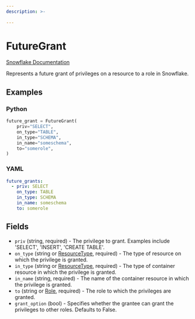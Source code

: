 ```yaml
---
description: >-
  
---
```


# FutureGrant

[Snowflake Documentation](https://docs.snowflake.com/en/sql-reference/sql/grant-privilege)

Represents a future grant of privileges on a resource to a role in Snowflake.


## Examples

### Python

```python
future_grant = FutureGrant(
    priv="SELECT",
    on_type="TABLE",
    in_type="SCHEMA",
    in_name="someschema",
    to="somerole",
)
```


### YAML

```yaml
future_grants:
  - priv: SELECT
    on_type: TABLE
    in_type: SCHEMA
    in_name: someschema
    to: somerole
```


## Fields

* `priv` (string, required) - The privilege to grant. Examples include 'SELECT', 'INSERT', 'CREATE TABLE'.
* `on_type` (string or [ResourceType](resource_type.md), required) - The type of resource on which the privilege is granted.
* `in_type` (string or [ResourceType](resource_type.md), required) - The type of container resource in which the privilege is granted.
* `in_name` (string, required) - The name of the container resource in which the privilege is granted.
* `to` (string or [Role](role.md), required) - The role to which the privileges are granted.
* `grant_option` (bool) - Specifies whether the grantee can grant the privileges to other roles. Defaults to False.


